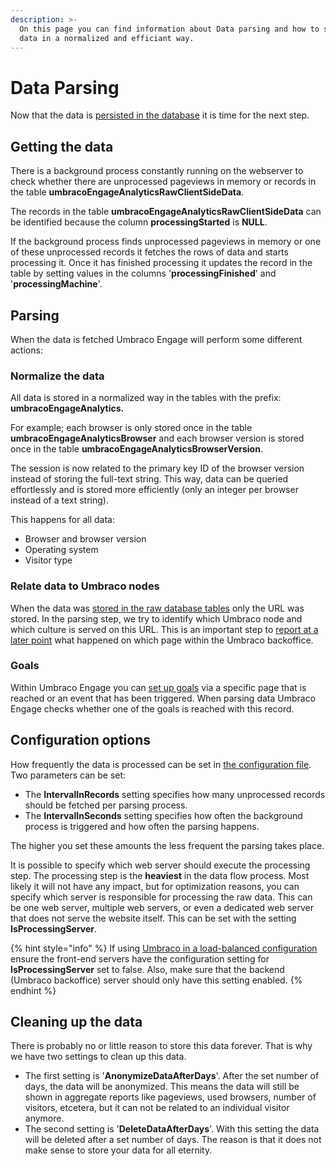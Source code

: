 ```yaml
---
description: >-
  On this page you can find information about Data parsing and how to store the
  data in a normalized and efficiant way.
---
```


# Data Parsing

Now that the data is [persisted in the database](../../../../../the-umarketingsuite-broad-overview/dataflow-pipeline/data-storage/) it is time for the next step.&#x20;

## Getting the data

There is a background process constantly running on the webserver to check whether there are unprocessed pageviews in memory or records in the table **umbracoEngageAnalyticsRawClientSideData**.&#x20;

The records in the table **umbracoEngageAnalyticsRawClientSideData** can be identified because the column **processingStarted** is **NULL**.

If the background process finds unprocessed pageviews in memory or one of these unprocessed records it fetches the rows of data and starts processing it. Once it has finished processing it updates the record in the table by setting values in the columns '**processingFinished**' and '**processingMachine**'.

## Parsing

When the data is fetched Umbraco Engage will perform some different actions:

### Normalize the data

All data is stored in a normalized way in the tables with the prefix: **umbracoEngageAnalytics.**

For example; each browser is only stored once in the table **umbracoEngageAnalyticsBrowser** and each browser version is stored once in the table **umbracoEngageAnalyticsBrowserVersion**.&#x20;

The session is now related to the primary key ID of the browser version instead of storing the full-text string. This way, data can be queried effortlessly and is stored more efficiently (only an integer per browser instead of a text string).

This happens for all data:

* Browser and browser version
* Operating system
* Visitor type&#x20;

### Relate data to Umbraco nodes

When the data was [stored in the raw database tables](../../../../../the-umarketingsuite-broad-overview/dataflow-pipeline/data-storage/) only the URL was stored. In the parsing step, we try to identify which Umbraco node and which culture is served on this URL. This is an important step to [report at a later point](../../../../../the-umarketingsuite-broad-overview/dataflow-pipeline/reporting/) what happened on which page within the Umbraco backoffice.

### Goals

Within Umbraco Engage you can [set up goals](broken-reference) via a specific page that is reached or an event that has been triggered. When parsing data Umbraco Engage checks whether one of the goals is reached with this record.

## Configuration options

How frequently the data is processed can be set in [the configuration file](../../../../../installing-umarketingsuite/configuration-options-1-x/). Two parameters can be set:

* The **IntervalInRecords** setting specifies how many unprocessed records should be fetched per parsing process.
* The **IntervalInSeconds** setting specifies how often the background process is triggered and how often the parsing happens.

The higher you set these amounts the less frequent the parsing takes place.

It is possible to specify which web server should execute the processing step. The processing step is the **heaviest** in the data flow process. Most likely it will not have any impact, but for optimization reasons, you can specify which server is responsible for processing the raw data. This can be one web server, multiple web servers, or even a dedicated web server that does not serve the website itself. This can be set with the setting **IsProcessingServer**.

{% hint style="info" %}
If using [Umbraco in a load-balanced configuration](https://docs.umbraco.com/umbraco-cms/fundamentals/setup/server-setup/load-balancing#how-umbraco-load-balancing-works) ensure the front-end servers have the configuration setting for **IsProcessingServer** set to false. Also, make sure that the backend (Umbraco backoffice) server should only have this setting enabled.
{% endhint %}

## Cleaning up the data

There is probably no or little reason to store this data forever. That is why we have two settings to clean up this data.

* The first setting is '**AnonymizeDataAfterDays**'. After the set number of days, the data will be anonymized. This means the data will still be shown in aggregate reports like pageviews, used browsers, number of visitors, etcetera, but it can not be related to an individual visitor anymore.
* The second setting is '**DeleteDataAfterDays**'. With this setting the data will be deleted after a set number of days. The reason is that it does not make sense to store your data for all eternity.
